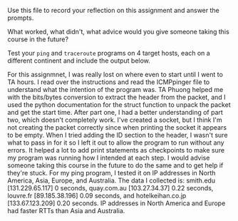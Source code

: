 Use this file to record your reflection on this assignment and answer the prompts.

What worked, what didn't, what advice would you give someone taking this course in the future?

Test your `ping` and `traceroute` programs on 4 target hosts, each on a different continent and include the output below.


For this assignmnet, I was really lost on where even to start until I went to TA hours.  I read over the instructions and read the ICMPpinger file to understand what the intention of the program was.  TA Phuong helped me with the bits/bytes conversion to extract the header from the packet, and I used the python documentation for the struct function to unpack the packet and get the start time.  After part one, I had a better understanding of part two, which doesn't completely work.  I've created a socket, but I think I'm not creating the packet correctly since when printing the socket it appears to be empty.  When I tried adding the ID section to the header, I wasn't sure what to pass in for it so I left it out to allow the program to run without any errors.  It helped a lot to add print statements as checkpoints to make sure my program was running how I intended at each step.  I would advise someone taking this course in the future to do the same and to get help if they're stuck.
For my ping program, I tested it on IP addresses in North America, Asia, Europe, and Australia.  The data I collected is: smith.edu [131.229.65.117] 0 seconds, quay.com.au [103.27.34.37] 0.22 seconds, louvre.fr [89.185.38.196] 0.09 seconds, and hotelkeihan.co.jp [133.67.123.209] 0.20 seconds.  IP addresses in North America and Europe had faster RTTs than Asia and Australia.  